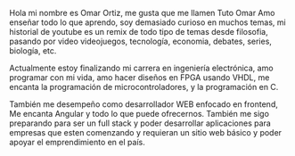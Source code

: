 Hola mi nombre es Omar Ortiz, me gusta que me llamen Tuto Omar 
Amo enseñar todo lo que aprendo, soy demasiado curioso en muchos temas, mi historial de youtube es un remix de todo tipo de temas desde filosofia, pasando por video
videojuegos, tecnología, economia, debates, series, biología, etc. 

Actualmente estoy finalizando mi carrera en ingeniería electrónica, amo programar con mi vida, amo hacer diseños en FPGA usando VHDL, me encanta la programación de
microcontroladores, y la programación en C.

También me desempeño como desarrollador WEB enfocado en frontend, Me encanta Angular y todo lo que puede ofrecernos. 
También me sigo preparando para ser un full stack y poder desarrollar aplicaciones para empresas que esten comenzando y requieran un sitio web básico y
poder apoyar el emprendimiento en el país. 


